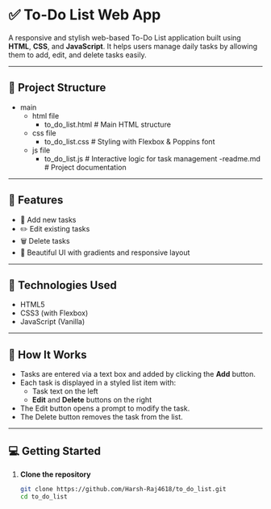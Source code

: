 # ✅ To-Do List Web App

A responsive and stylish web-based To-Do List application built using **HTML**, **CSS**, and **JavaScript**. It helps users manage daily tasks by allowing them to add, edit, and delete tasks easily.

---

## 📂 Project Structure
- main
  - html file
    - to_do_list.html  # Main HTML structure
  - css file
    - to_do_list.css  # Styling with Flexbox & Poppins font
  - js file
    - to_do_list.js  # Interactive logic for task management
  -readme.md         # Project documentation


---

## 🚀 Features

- 📝 Add new tasks
- ✏️ Edit existing tasks
- 🗑️ Delete tasks
- 🎨 Beautiful UI with gradients and responsive layout

---

## 🧪 Technologies Used

- HTML5
- CSS3 (with Flexbox)
- JavaScript (Vanilla)

---

## 🧠 How It Works

- Tasks are entered via a text box and added by clicking the **Add** button.
- Each task is displayed in a styled list item with:
  - Task text on the left
  - **Edit** and **Delete** buttons on the right
- The Edit button opens a prompt to modify the task.
- The Delete button removes the task from the list.

---

## 💻 Getting Started

1. **Clone the repository**
   ```bash
   git clone https://github.com/Harsh-Raj4618/to_do_list.git
   cd to_do_list
